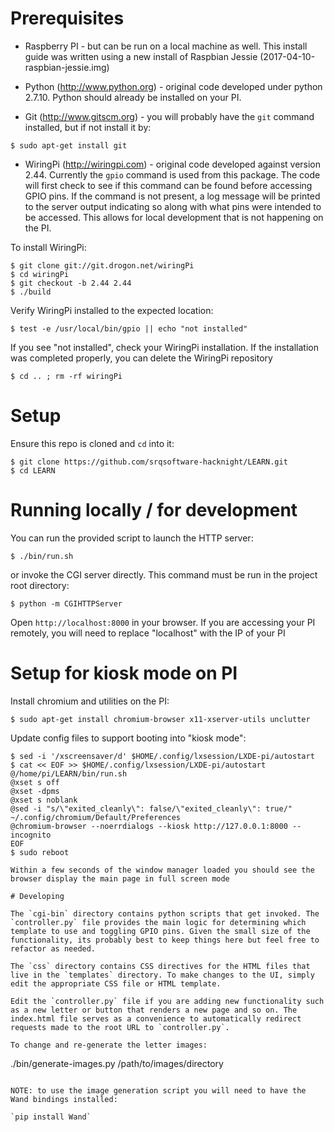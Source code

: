 # Prerequisites

* Raspberry PI - but can be run on a local machine as well. This install guide was written using a new install of Raspbian Jessie (2017-04-10-raspbian-jessie.img)

* Python (http://www.python.org) - original code developed under  python 2.7.10. Python should already be installed on your PI.

* Git (http://www.gitscm.org) - you will probably have the `git` command installed, but if not install it by:

```
$ sudo apt-get install git
```

* WiringPi (http://wiringpi.com) - original code developed against version 2.44. Currently the `gpio` command is used from this package. The code will first check to see if this command can be found before accessing GPIO pins. If the command is not present, a log message will be printed to the server output indicating so along with what pins were intended to be accessed. This allows for local development that is not happening on the PI.

To install WiringPi:

```
$ git clone git://git.drogon.net/wiringPi
$ cd wiringPi
$ git checkout -b 2.44 2.44
$ ./build
```
  
Verify WiringPi installed to the expected location:

```
$ test -e /usr/local/bin/gpio || echo "not installed"
```

If you see "not installed", check your WiringPi installation. If the installation was completed properly, you can delete the WiringPi repository

```
$ cd .. ; rm -rf wiringPi
```

# Setup

Ensure this repo is cloned and `cd` into it:

```
$ git clone https://github.com/srqsoftware-hacknight/LEARN.git
$ cd LEARN
```

# Running locally / for development

You can run the provided script to launch the HTTP server:

```
$ ./bin/run.sh
```

or invoke the CGI server directly. This command must be run in the project root directory:

```
$ python -m CGIHTTPServer
```

Open `http://localhost:8000` in your browser. If you are accessing your PI remotely, you will need to replace "localhost" with the IP of your PI

# Setup for kiosk mode on PI

Install chromium and utilities on the PI:

```
$ sudo apt-get install chromium-browser x11-xserver-utils unclutter
```

Update config files to support booting into "kiosk mode":

```
$ sed -i '/xscreensaver/d' $HOME/.config/lxsession/LXDE-pi/autostart
$ cat << EOF >> $HOME/.config/lxsession/LXDE-pi/autostart
@/home/pi/LEARN/bin/run.sh
@xset s off
@xset -dpms
@xset s noblank
@sed -i "s/\"exited_cleanly\": false/\"exited_cleanly\": true/" ~/.config/chromium/Default/Preferences
@chromium-browser --noerrdialogs --kiosk http://127.0.0.1:8000 --incognito
EOF
$ sudo reboot

Within a few seconds of the window manager loaded you should see the browser display the main page in full screen mode

# Developing

The `cgi-bin` directory contains python scripts that get invoked. The `controller.py` file provides the main logic for determining which template to use and toggling GPIO pins. Given the small size of the functionality, its probably best to keep things here but feel free to refactor as needed.

The `css` directory contains CSS directives for the HTML files that live in the `templates` directory. To make changes to the UI, simply edit the appropriate CSS file or HTML template.

Edit the `controller.py` file if you are adding new functionality such as a new letter or button that renders a new page and so on. The index.html file serves as a convenience to automatically redirect requests made to the root URL to `controller.py`.

To change and re-generate the letter images:

```
./bin/generate-images.py /path/to/images/directory
```

NOTE: to use the image generation script you will need to have the Wand bindings installed:

`pip install Wand`
